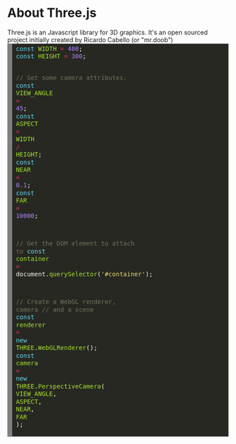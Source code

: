 <h1>About Three.js</h1>
Three.js is an Javascript library for 3D graphics. It's an open sourced project initially created by Ricardo Cabello (or "mr.doob")
<!-- HTML generated using hilite.me --><div style="background: #272822; overflow:auto;width:auto;border:solid gray;border-width:.1em .1em .1em .8em;padding:.2em .6em;"><pre style="margin: 0; line-height: 125%"><span style="color: #66d9ef">const</span> <span style="color: #a6e22e">WIDTH</span> <span style="color: #f92672">=</span> <span style="color: #ae81ff">400</span><span style="color: #f8f8f2">;</span>
<span style="color: #66d9ef">const</span> <span style="color: #a6e22e">HEIGHT</span> <span style="color: #f92672">=</span> <span style="color: #ae81ff">300</span><span style="color: #f8f8f2">;</span>

<span style="color: #75715e">// Set some camera attributes.</span>
<span style="color: #66d9ef">const</span> <span style="color: #a6e22e">VIEW_ANGLE</span> <span style="color: #f92672">=</span> <span style="color: #ae81ff">45</span><span style="color: #f8f8f2">;</span>
<span style="color: #66d9ef">const</span> <span style="color: #a6e22e">ASPECT</span> <span style="color: #f92672">=</span> <span style="color: #a6e22e">WIDTH</span> <span style="color: #f92672">/</span> <span style="color: #a6e22e">HEIGHT</span><span style="color: #f8f8f2">;</span>
<span style="color: #66d9ef">const</span> <span style="color: #a6e22e">NEAR</span> <span style="color: #f92672">=</span> <span style="color: #ae81ff">0.1</span><span style="color: #f8f8f2">;</span>
<span style="color: #66d9ef">const</span> <span style="color: #a6e22e">FAR</span> <span style="color: #f92672">=</span> <span style="color: #ae81ff">10000</span><span style="color: #f8f8f2">;</span>

<span style="color: #75715e">// Get the DOM element to attach to</span>
<span style="color: #66d9ef">const</span> <span style="color: #a6e22e">container</span> <span style="color: #f92672">=</span>
    <span style="color: #f8f8f2">document.</span><span style="color: #a6e22e">querySelector</span><span style="color: #f8f8f2">(</span><span style="color: #e6db74">&#39;#container&#39;</span><span style="color: #f8f8f2">);</span>

<span style="color: #75715e">// Create a WebGL renderer, camera</span>
<span style="color: #75715e">// and a scene</span>
<span style="color: #66d9ef">const</span> <span style="color: #a6e22e">renderer</span> <span style="color: #f92672">=</span> <span style="color: #66d9ef">new</span> <span style="color: #a6e22e">THREE</span><span style="color: #f8f8f2">.</span><span style="color: #a6e22e">WebGLRenderer</span><span style="color: #f8f8f2">();</span>
<span style="color: #66d9ef">const</span> <span style="color: #a6e22e">camera</span> <span style="color: #f92672">=</span>
    <span style="color: #66d9ef">new</span> <span style="color: #a6e22e">THREE</span><span style="color: #f8f8f2">.</span><span style="color: #a6e22e">PerspectiveCamera</span><span style="color: #f8f8f2">(</span>
        <span style="color: #a6e22e">VIEW_ANGLE</span><span style="color: #f8f8f2">,</span>
        <span style="color: #a6e22e">ASPECT</span><span style="color: #f8f8f2">,</span>
        <span style="color: #a6e22e">NEAR</span><span style="color: #f8f8f2">,</span>
        <span style="color: #a6e22e">FAR</span>
    <span style="color: #f8f8f2">);</span>
</pre></div>
